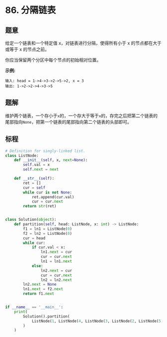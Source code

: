 # 86. 分隔链表

## 题意

给定一个链表和一个特定值 x，对链表进行分隔，使得所有小于 x 的节点都在大于或等于 x 的节点之前。

你应当保留两个分区中每个节点的初始相对位置。

**示例:**
```
输入: head = 1->4->3->2->5->2, x = 3
输出: 1->2->2->4->3->5
```

## 题解

维护两个链表，一个存小于`x`的，一个存大于等于`x`的，存完之后把第二个链表的尾部指向`None`，把第一个链表的尾部指向第二个链表的头部即可。

## 标程

```python
# Definition for singly-linked list.
class ListNode:
    def __init__(self, x, next=None):
        self.val = x
        self.next = next

    def __str__(self):
        ret = []
        cur = self
        while cur is not None:
            ret.append(cur.val)
            cur = cur.next
        return str(ret)


class Solution(object):
    def partition(self, head: ListNode, x: int) -> ListNode:
        f1 = ln1 = ListNode(0)
        f2 = ln2 = ListNode(0)
        cur = head
        while cur:
            if cur.val < x:
                ln1.next = cur
                cur = cur.next
                ln1 = ln1.next
            else:
                ln2.next = cur
                cur = cur.next
                ln2 = ln2.next
        ln2.next = None
        ln1.next = f2.next
        return f1.next


if __name__ == '__main__':
    print(
        Solution().partition(
            ListNode(1, ListNode(4, ListNode(3, ListNode(2, ListNode(5, ListNode(2)))))), 3
        )
    )

```